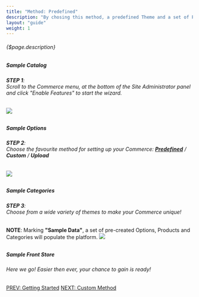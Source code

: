 ```yaml
---
title: "Method: Predefined"
description: "By chosing this method, a predefined Theme and a set of Products, Options, Categories and Layouts to start working with will be implemented. If it's your first-time user experience with LiferayCommerce, this method could be foundamental to immediately understsand its potential."
layout: "guide"
weight: 1
---
```


###### {$page.description}

<article class="first-article" id="1">

## <h5>Sample Catalog</h5>

<h6><b>STEP 1</b>: <br>Scroll to the Commerce menu, at the bottom of the Site Administrator panel and click "Enable Features" to start the wizard.</h6>

<img class="docs-img small" src="/images/SiteAdministratorPanel.png"/>

</article>

<article id="2">

## <h5>Sample Options</h5>

<h6><b>STEP 2</b>: <br>Choose the favourite method for setting up your Commerce: <b><a href="./index,html">Predefined</a></b> / <b>Custom</b> / <b>Upload</b></h6>

<img class="docs-img large" src="/images/CommerceWizardStep_1.png"/>

</article>

<article id="3">

## <h5>Sample Categories</h5>

<h6><b>STEP 3</b>: <br>Choose from a wide variety of themes to make your Commerce unique!</h6>
<h7><b>NOTE</b>: Marking <b>"Sample Data"</b>, a set of pre-created Options, Products and Categories will populate the platform.</h7>

<img class="docs-img large" src="/images/CommerceWizardStep_1.png"/>

</article>

<article class="last-article" id="4">

## <h5>Sample Front Store</h5>

<h6>Here we go! Easier then ever, your chance to gain is ready!</h6>

</article>

<div class="btn-holder">
	<a class="btn btn-default" href="./index.html">PREV: Getting Started</a>
	<a class="btn btn-accent" href="./customMethod.html">NEXT: Custom Method</a>
</div>